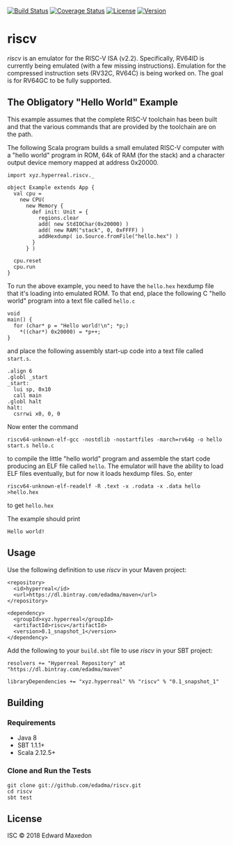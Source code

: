 [![Build Status](https://www.travis-ci.org/edadma/riscv.svg?branch=master)](https://www.travis-ci.org/edadma/riscv)
[![Coverage Status](https://coveralls.io/repos/github/edadma/riscv/badge.svg?branch=master)](https://coveralls.io/github/edadma/riscv?branch=master)
[![License](https://img.shields.io/badge/license-ISC-blue.svg)](https://opensource.org/licenses/ISC)
[![Version](https://img.shields.io/badge/latest_release-0.1_snapshot_1-orange.svg)](https://www.scala-sbt.org/)

riscv
=====

*riscv* is an emulator for the RISC-V ISA (v2.2).  Specifically, RV64ID is currently being emulated (with a few missing instructions).  Emulation for the compressed instruction sets (RV32C, RV64C) is being worked on.  The goal is for RV64GC to be fully supported.


The Obligatory "Hello World" Example
------------------------------------

This example assumes that the complete RISC-V toolchain has been built and that the various commands that are provided by the toolchain are on the path.

The following Scala program builds a small emulated RISC-V computer with a "hello world" program in ROM, 64k of RAM (for the stack) and a character output device memory mapped at address 0x20000.

	import xyz.hyperreal.riscv._

	object Example extends App {
	  val cpu =
	    new CPU(
	      new Memory {
	        def init: Unit = {
	          regions.clear
	          add( new StdIOChar(0x20000) )
	          add( new RAM("stack", 0, 0xFFFF) )
	          addHexdump( io.Source.fromFile("hello.hex") )
	        }
	      } )

	  cpu.reset
	  cpu.run
	}

To run the above example, you need to have the `hello.hex` hexdump file that it's loading into emulated ROM. To that end, place the following C "hello world" program into a text file called `hello.c`

	void
	main() {
	  for (char* p = "Hello world!\n"; *p;)
	    *((char*) 0x20000) = *p++;
	}

and place the following assembly start-up code into a text file called `start.s`.

	.align 6
	.globl _start
	_start:
	  lui sp, 0x10
	  call main
	.globl halt
	halt:
	  csrrwi x0, 0, 0

Now enter the command

	riscv64-unknown-elf-gcc -nostdlib -nostartfiles -march=rv64g -o hello start.s hello.c

to compile the little "hello world" program and assemble the start code producing an ELF file called `hello`.  The emulator will have the ability to load ELF files eventually, but for now it loads hexdump files.  So, enter

	riscv64-unknown-elf-readelf -R .text -x .rodata -x .data hello >hello.hex

to get `hello.hex`

The example should print

	Hello world!


Usage
-----

Use the following definition to use *riscv* in your Maven project:

	<repository>
	  <id>hyperreal</id>
	  <url>https://dl.bintray.com/edadma/maven</url>
	</repository>

	<dependency>
	  <groupId>xyz.hyperreal</groupId>
	  <artifactId>riscv</artifactId>
	  <version>0.1_snapshot_1</version>
	</dependency>

Add the following to your `build.sbt` file to use *riscv* in your SBT project:

	resolvers += "Hyperreal Repository" at "https://dl.bintray.com/edadma/maven"

	libraryDependencies += "xyz.hyperreal" %% "riscv" % "0.1_snapshot_1"


Building
--------

### Requirements

- Java 8
- SBT 1.1.1+
- Scala 2.12.5+

### Clone and Run the Tests

	git clone git://github.com/edadma/riscv.git
	cd riscv
	sbt test


License
-------

ISC © 2018 Edward Maxedon